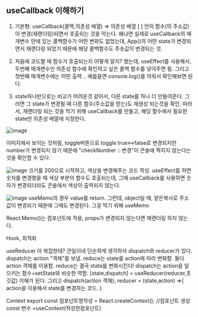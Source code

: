 ## useCallback 이해하기
1. 기본형: useCallback(콜백,의존성 배열) => 의존성 배열 [ ] 안의 함수(의 주소값)이 변경(재랜더링)되면서 호출되는 것을 막는다. 왜냐면 실제로 useCallback의 매개변수 안에 있는 콜백함수가 어떤 변화도 없었는데, App()의 어떤 state가 변경되면서 재랜더링 되었기 때문에 해당 콜백함수도 주솟값이 변경되는 것.

2. 처음에 코드짤 때 함수가 호출되는지 어떻게 알지? 했는데, useEffect를 사용해서, 두번째 매개변수인 의존성 함수에 확인하고 싶은 콜백 함수를 넣어주면 됨. 그리고 첫번째 매개변수에는 어떤 출력 .. 예를들면 console.log()를 띄워서 확인해보면 된다.

3. state하나만으로는 비교가 어려운것 같아서, 다른 state를 하나 더 만들어준다.
그러면 그 state가 변경될 때 다른 함수(주소값을 받는)도 재생성 되는것을 확인.
따라서, 재랜더링 되는 것을 막기 위해 useCallback를 만들고, 해당 함수에서 필요한 state만 의존성 배열에 지정한다.

![image](https://user-images.githubusercontent.com/86847564/189472439-6e5dfbce-420a-4ff5-bd8d-903c9974bd0f.png)

이미지에서 보이는 것처럼, toggle버튼으로 toggle true<->false로 변경되지만 number가 변경되지 않기 때문에 "checkNumber :: 변경"이 콘솔에 찍히지 않는다는 것을 확인할 수 있다.

![image](https://user-images.githubusercontent.com/86847564/189475886-bc878a64-841c-4759-8d56-29b90e00ca0c.png)
크기를 200으로 시작하고, 색상을 변경해주는 코드 작성. useEffect를 하면 숫자를 변경했을 때 색상 부분의 함수도 호출되는데, 그때 useCallback를 사용하면 숫자가 변경되더라도 콘솔에서 색상이 출력되지 않는다.

![image](https://user-images.githubusercontent.com/86847564/189479511-bc726a09-c270-4b7e-994b-c6d6093e3c97.png)
useMemo의 경우 value를 return. 그런데, object일 때, 얕은복사로 주소값이 변경되기 때문에 그때도 변경된다. 그걸 막기 위해 useMemo

React.Memo()는 컴포넌트에 적용, props가 변경되지 않는다면 재랜더링 하지 않는다.

Hook, 최적화 


useReducer
아 복잡한데? 큰일이네 단순하게 생각하자
dispatch와 reducer가 있다. dispatch는 action "객체"를 보냄. reduce는 state를 action에 따라 변화함. 둘다 action 객체를 이용함. reduce는 결국 state를 변화시킨다!
dispatch는 action을 일으키는 함수=setState와 비슷한 역할.
[state,dispatch] = useReducer(reducer,초깃값) 이해가 된다.
그리고 dispatch(action 객체), reducer = (state,action) =>{ action을 이용해서 state를 변경하는 코드. }

Context
export const 컴포넌트명작성 = React.createContext(); //컴포넌트 생성
const 변수 =useContext(작성한컴포넌트)
